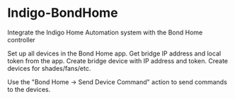 # Indigo-BondHome
Integrate the Indigo Home Automation system with the Bond Home controller

Set up all devices in the Bond Home app.
Get bridge IP address and local token from the app.
Create bridge device with IP address and token.
Create devices for shades/fans/etc.

Use the "Bond Home -> Send Device Command" action to send commands to the devices.
